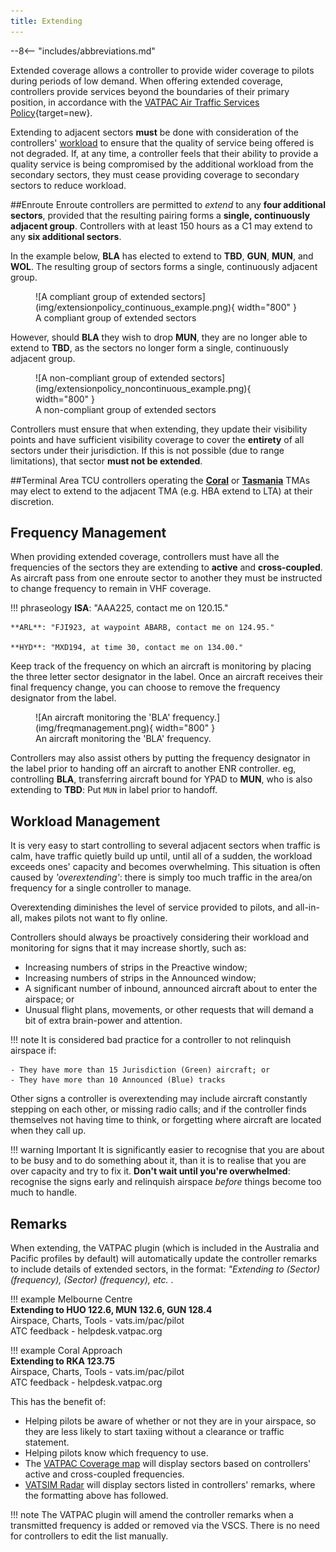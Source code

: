 ```yaml
---
title: Extending
---
```


--8<-- "includes/abbreviations.md"

Extended coverage allows a controller to provide wider coverage to pilots during periods of low demand. When offering extended coverage, controllers provide services beyond the boundaries of their primary position, in accordance with the [VATPAC Air Traffic Services Policy](https://vatpac.org/publications/policies){target=new}.

Extending to adjacent sectors **must** be done with consideration of the controllers' [workload](#workload-management) to ensure that the quality of service being offered is not degraded. If, at any time, a controller feels that their ability to provide a quality service is being compromised by the additional workload from the secondary sectors, they must cease providing coverage to secondary sectors to reduce workload.

##Enroute
Enroute controllers are permitted to *extend* to any **four additional sectors**, provided that the resulting pairing forms a **single, continuously adjacent group**. Controllers with at least 150 hours as a C1 may extend to any **six additional sectors**.

In the example below, **BLA** has elected to extend to **TBD**, **GUN**, **MUN**, and **WOL**. The resulting group of sectors forms a single, continuously adjacent group.

<figure markdown>
![A compliant group of extended sectors](img/extensionpolicy_continuous_example.png){ width="800" }
  <figcaption>A compliant group of extended sectors</figcaption>
</figure>

However, should **BLA** they wish to drop **MUN**, they are no longer able to extend to **TBD**, as the sectors no longer form a single, continuously adjacent group.

<figure markdown>
![A non-compliant group of extended sectors](img/extensionpolicy_noncontinuous_example.png){ width="800" }
  <figcaption>A non-compliant group of extended sectors</figcaption>
</figure>

Controllers must ensure that when extending, they update their visibility points and have sufficient visibility coverage to cover the **entirety** of all sectors under their jurisdiction. If this is not possible (due to range limitations), that sector **must not be extended**. 

##Terminal Area
TCU controllers operating the **[Coral](../../terminal/coral)** or **[Tasmania](../../terminal/tassie)** TMAs may elect to extend to the adjacent TMA (e.g. HBA extend to LTA) at their discretion.

## Frequency Management
When providing extended coverage, controllers must have all the frequencies of the sectors they are extending to **active** and **cross-coupled**. As aircraft pass from one enroute sector to another they must be instructed to change frequency to remain in VHF coverage.

!!! phraseology
    **ISA**: "AAA225, contact me on 120.15."
	
    **ARL**: "FJI923, at waypoint ABARB, contact me on 124.95."
	
    **HYD**: "MXD194, at time 30, contact me on 134.00."	

	
Keep track of the frequency on which an aircraft is monitoring by placing the three letter sector designator in the label. Once an aircraft receives their final frequency change, you can choose to remove the frequency designator from the label.
	
<figure markdown>
![An aircraft monitoring the 'BLA' frequency.](img/freqmanagement.png){ width="800" }
  <figcaption>An aircraft monitoring the 'BLA' frequency.</figcaption>
</figure>


Controllers may also assist others by putting the frequency designator in the label prior to handing off an aircraft to another ENR controller. eg, controlling **BLA**, transferring aircraft bound for YPAD to **MUN**, who is also extending to **TBD**: Put `MUN` in label prior to handoff.

## Workload Management
It is very easy to start controlling to several adjacent sectors when traffic is calm, have traffic quietly build up until, until all of a sudden, the workload exceeds ones' capacity and becomes overwhelming. This situation is often caused by *'overextending'*: there is simply too much traffic in the area/on frequency for a single controller to manage.

Overextending diminishes the level of service provided to pilots, and all-in-all, makes pilots not want to fly online. 

Controllers should always be proactively considering their workload and monitoring for signs that it may increase shortly, such as:

- Increasing numbers of strips in the Preactive window; 
- Increasing numbers of strips in the Announced window; 
- A significant number of inbound, announced aircraft about to enter the airspace; or
- Unusual flight plans, movements, or other requests that will demand a bit of extra brain-power and attention.

!!! note
	It is considered bad practice for a controller to not relinquish airspace if:
	
	- They have more than 15 Jurisdiction (Green) aircraft; or
	- They have more than 10 Announced (Blue) tracks

Other signs a controller is overextending may include aircraft constantly stepping on each other, or missing radio calls; and if the controller finds themselves not having time to think, or forgetting where aircraft are located when they call up.

!!! warning Important
	It is significantly easier to recognise that you are about to be busy and to do something about it, than it is to realise that you are over capacity and try to fix it. **Don't wait until you're overwhelmed**: recognise the signs early and relinquish airspace *before* things become too much to handle.

## Remarks
When extending, the VATPAC plugin (which is included in the Australia and Pacific profiles by default) will automatically update the controller remarks to include details of extended sectors, in the format: *"Extending to (Sector) (frequency), (Sector) (frequency), etc.* .

!!! example
    Melbourne Centre  
    **Extending to HUO 122.6, MUN 132.6, GUN 128.4**  
    Airspace, Charts, Tools - vats.im/pac/pilot  
	ATC feedback - helpdesk.vatpac.org

!!! example
    Coral Approach  
    **Extending to RKA 123.75**  
    Airspace, Charts, Tools - vats.im/pac/pilot  
	ATC feedback - helpdesk.vatpac.org
	
This has the benefit of: 
 
- Helping pilots be aware of whether or not they are in your airspace, so they are less likely to start taxiing without a clearance or traffic statement.
- Helping pilots know which frequency to use.
- The [VATPAC Coverage map](https://map.vatpac.org/static/map.html) will display sectors based on controllers' active and cross-coupled frequencies.
- [VATSIM Radar](https://map.vatsim.net) will display sectors listed in controllers' remarks, where the formatting above has followed.

!!! note
	The VATPAC plugin will amend the controller remarks when a transmitted frequency is added or removed via the VSCS. There is no need for controllers to edit the list manually.